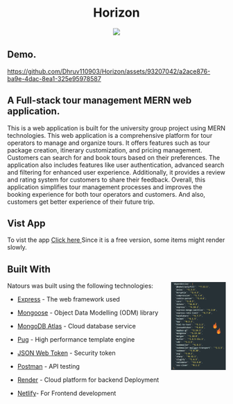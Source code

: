 <h1 align="center">Horizon</h1>
<p align=center>
   <img src="https://github.com/Dhruv110903/Horizon/assets/93207042/5aad5484-44c8-4c0f-867a-e93a5aef2632" width="20%"
</p> 

## Demo.
https://github.com/Dhruv110903/Horizon/assets/93207042/a2ace876-ba9e-4dac-8ea1-325e95978587

## A Full-stack tour management MERN web application.
This is a web application is built for the university group project using MERN technologies.
This web application is a comprehensive platform for tour operators to manage and organize tours. It offers features such as tour package creation, itinerary customization, and pricing management. Customers can search for and book tours based on their preferences. The application also includes features like user authentication, advanced search and filtering for enhanced user experience. Additionally, it provides a review and rating system for customers to share their feedback. Overall, this application simplifies tour management processes and improves the booking experience for both tour operators and customers. And also, customers get better experience of their future trip.
     

## Vist App
To vist the app <a href=https://horizon1.netlify.app>Click here </a>
Since it is a free version, some items might render slowly.

## Built With
<img align="right" alt="GIF"  src="https://github.com/MAES-Pyramids/Natours-Course-Node/blob/master/.ReadMeResources/Photos/dependencies.png"  width="25%" /> 

Natours was built using the following technologies:
* [Express](http://expressjs.com/) - The web framework used 
* [Mongoose](https://mongoosejs.com/) - Object Data Modelling (ODM) library
* [MongoDB Atlas](https://www.mongodb.com/cloud/atlas) - Cloud database service
* [Pug](https://pugjs.org/api/getting-started.html) - High performance template engine
* [JSON Web Token](https://jwt.io/) - Security token


* [Postman](https://www.getpostman.com/) - API testing

* [Render](https://render.com/) - Cloud platform for backend Deployment
* [Netlify](https://www.netlify.com/)- For Frontend development
```

